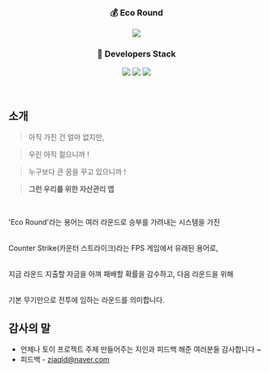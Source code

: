 <h3 align='center'>💰 Eco Round </h3>
<p align='center'>
  <img src="https://user-images.githubusercontent.com/73686581/122880616-27f60100-d375-11eb-8249-694db53368bd.png"/>
</p>
<h3 align='center'>🔨 Developers Stack</h3>
<p align='center'>
  <img src="https://img.shields.io/badge/HTML5-E34F26?style=flat-square&logo=HTML5&logoColor=white"/>
  <img src="https://img.shields.io/badge/CSS3-1572B6?style=flat-square&logo=CSS3&logoColor=white"/>
  <img src="https://img.shields.io/badge/JavaScript-e9d24e?style=flat-square&logo=JavaScript&logoColor=white"/>
</p>
<br>

## 소개

 
 >아직 가진 건 얼마 없지만,
 
 >우린 아직 젊으니까 !
 
 >누구보다 큰 꿈을 꾸고 있으니까 !

 >__그런 우리를 위한 자산관리 앱__
 
 <br>

 'Eco Round'라는 용어는 여러 라운드로 승부를 가려내는 시스템을 가진<br><br>

 Counter Strike(카운터 스트라이크)라는 FPS 게임에서 유래된 용어로,<br><br>

 지금 라운드 지출할 자금을 아껴 패배할 확률을 감수하고, 다음 라운드을 위해<br><br>

 기본 무기만으로 전투에 임하는 라운드를 의미합니다.

## 감사의 말

* 언제나 토이 프로젝트 주제 만들어주는 지인과 피드백 해준 여러분들 감사합니다 ~
* 피드백 - zjaqld@naver.com


